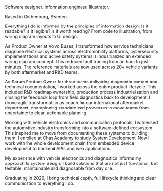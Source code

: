 Software designer. Information engineer. Illustrator.

Based in Gothenburg, Sweden.

Everything I do is informed by the principles of information design: Is it readable? Is it legible? Is it worth reading? From code to illustration, from wiring diagram layouts to UI design.

As Product Owner at Volvo Buses, I transformed how service technicians diagnose electrical systems across electromobility platforms, cybersecurity implementations and active safety systems. I industrialized an extended wiring diagram concept. This reduced fault tracing from an hour to just minutes. The reference materials are now used across 20+ vehicle variants by both aftermarket and R&D teams.

As Scrum Product Owner for three teams delivering diagnostic content and technical documentation, I worked across the entire product lifecycle. This included R&D roadmap ownership, production process industrialization and closing the feedback loop from field diagnostics back to development. I drove agile transformation as coach for our international aftermarket department, championing standardized processes to move teams from uncertainty to clear, actionable planning.

Working with vehicle electronics and communication protocols, I witnessed the automotive industry transforming into a software-defined ecosystem. This inspired me to move from documenting these systems to building them. I enrolled at [Chas Academy](https://chasacademy.se/) to study System Development. Now I work with the whole development chain from embedded device development to backend APIs and web applications.

My experience with vehicle electronics and diagnostics informs my approach to system design. I build solutions that are not just functional, but testable, maintainable and diagnosable from day one.

Graduating in 2026, I bring technical depth, full lifecycle thinking and clear communication to everything I do.

